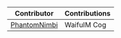 | Contributor | Contributions |
| --- | --- |
| [PhantomNimbi][PHANTOMNIMBI] | WaifuIM Cog |

[PHANTOMNIMBI]: https://github.com/PhantomNimbi